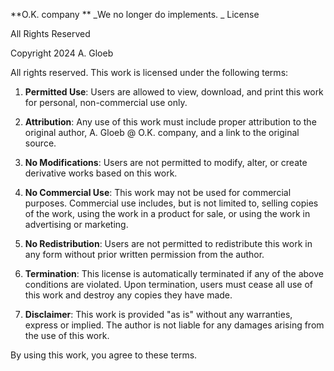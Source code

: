 **O.K. company
**
_We no longer do implements.
_
License

All Rights Reserved

Copyright 2024 A. Gloeb

All rights reserved. This work is licensed under the following terms:

1. **Permitted Use**: Users are allowed to view, download, and print this work for personal, non-commercial use only.

2. **Attribution**: Any use of this work must include proper attribution to the original author, A. Gloeb @ O.K. company, and a link to the original source.

3. **No Modifications**: Users are not permitted to modify, alter, or create derivative works based on this work.

4. **No Commercial Use**: This work may not be used for commercial purposes. Commercial use includes, but is not limited to, selling copies of the work, using the work in a product for sale, or using the work in advertising or marketing.

5. **No Redistribution**: Users are not permitted to redistribute this work in any form without prior written permission from the author.

6. **Termination**: This license is automatically terminated if any of the above conditions are violated. Upon termination, users must cease all use of this work and destroy any copies they have made.

7. **Disclaimer**: This work is provided "as is" without any warranties, express or implied. The author is not liable for any damages arising from the use of this work.

By using this work, you agree to these terms.
